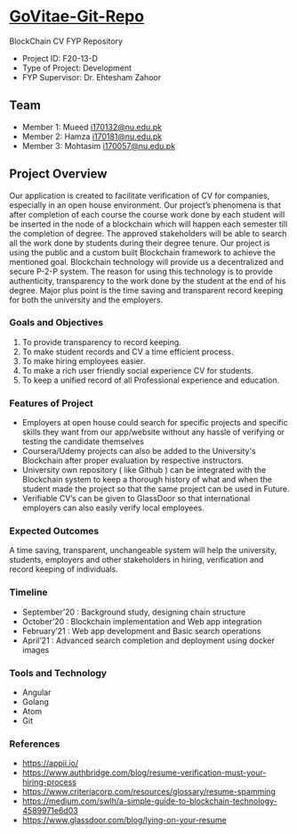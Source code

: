 # [GoVitae-Git-Repo](https://govitae.herokuapp.com/)

BlockChain CV FYP Repository

- Project ID: F20-13-D
- Type of Project: Development
- FYP Supervisor: Dr. Ehtesham Zahoor

## Team
- Member 1: Mueed i170132@nu.edu.pk
- Member 2: Hamza i170181@nu.edu.pk
- Member 3: Mohtasim i170057@nu.edu.pk

## Project Overview
Our application is created to facilitate verification of CV for companies, especially in an open house environment. Our project’s phenomena is that after completion of each course the course work done by each student will be inserted in the node of a blockchain which will happen each semester till the completion of degree. The approved stakeholders will be able to search all the work done by students during their degree tenure. Our project is using the public and a custom built Blockchain framework to achieve the mentioned goal. Blockchain technology will provide us a decentralized and secure P-2-P system. The reason for using this technology is to provide authenticity, transparency to the work done by the student at the end of his degree. Major plus point is the time saving and transparent record keeping for both the university and the employers.
 
### Goals and Objectives
1.	To provide transparency to record keeping.
2.	To make student records and CV a time efficient process.
3.	To make hiring employees easier.
4.	To make a rich user friendly social experience CV for students.
5.	To keep a unified record of all Professional experience and education. 
 
### Features of Project
- Employers at open house could search for specific projects and
specific skills they want from our app/website without any hassle of
verifying or testing the candidate themselves
- Coursera/Udemy projects can also be added to the University's
Blockchain after proper evaluation by respective instructors.
- University own repository ( like Github ) can be integrated with the
Blockchain system to keep a thorough history of what and when the
student made the project so that the same project can be used in
Future.
- Verifiable CV’s can be given to GlassDoor so that international
employers can also easily verify local employees.

### Expected Outcomes
A time saving, transparent, unchangeable system will help the university, students, employers and other stakeholders in hiring, 
verification and record keeping of individuals.
 
### Timeline
- September’20	: 	Background study, designing chain structure
- October’20	: 	Blockchain implementation and Web app integration
- February’21	: 	Web app development and Basic search operations
- April’21	: 	Advanced search completion and deployment using docker images

### Tools and Technology
-	Angular
-	Golang 
-	Atom		
-	Git
 
### References
- https://appii.io/ 
- https://www.authbridge.com/blog/resume-verification-must-your-hiring-process
- https://www.criteriacorp.com/resources/glossary/resume-spamming
- https://medium.com/swlh/a-simple-guide-to-blockchain-technology-4589971e6d03
- https://www.glassdoor.com/blog/lying-on-your-resume
